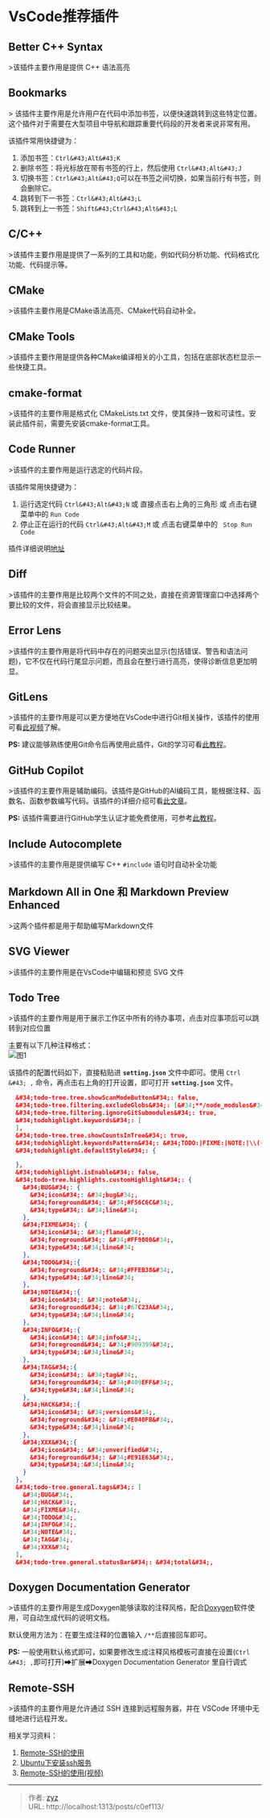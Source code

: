 # VsCode推荐插件

## Better C&#43;&#43; Syntax

&gt;该插件主要作用是提供 C&#43;&#43; 语法高亮

## Bookmarks

&gt; 该插件主要作用是允许用户在代码中添加书签，以便快速跳转到这些特定位置。这个插件对于需要在大型项目中导航和跟踪重要代码段的开发者来说非常有用。

该插件常用快捷键为：  
1. 添加书签：`Ctrl&#43;Alt&#43;K`
1. 删除书签：将光标放在带有书签的行上，然后使用 `Ctrl&#43;Alt&#43;J`
1. 切换书签：`Ctrl&#43;Alt&#43;Q`可以在书签之间切换，如果当前行有书签，则会删除它。
1. 跳转到下一书签：`Ctrl&#43;Alt&#43;L`
1. 跳转到上一书签：`Shift&#43;Ctrl&#43;Alt&#43;L`

## C/C&#43;&#43;
&gt;该插件主要作用是提供了一系列的工具和功能，例如代码分析功能、代码格式化功能、代码提示等。

## CMake
&gt;该插件主要作用是CMake语法高亮、CMake代码自动补全。

## CMake Tools
&gt;该插件主要作用是提供各种CMake编译相关的小工具，包括在底部状态栏显示一些快捷工具。

## cmake-format
&gt;该插件的主要作用是格式化 CMakeLists.txt 文件，使其保持一致和可读性。安装此插件前，需要先安装cmake-format工具。

## Code Runner
&gt;该插件的主要作用是运行选定的代码片段。  

该插件常用快捷键为：  
1. 运行选定代码 `Ctrl&#43;Alt&#43;N` 或 直接点击右上角的三角形 或 点击右键菜单中的 `Run Code`
2. 停止正在运行的代码 `Ctrl&#43;Alt&#43;M` 或 点击右键菜单中的 ` Stop Run Code`

插件详细说明[地址](https://marketplace.visualstudio.com/items?itemName=formulahendry.code-runner)

## Diff
&gt;该插件的主要作用是比较两个文件的不同之处，直接在资源管理窗口中选择两个要比较的文件，将会直接显示比较结果。

## Error Lens
&gt;该插件的主要作用是将代码中存在的问题突出显示(包括错误、警告和语法问题)，它不仅在代码行尾显示问题，而且会在整行进行高亮，使得诊断信息更加明显。

## GitLens
&gt;该插件的主要作用是可以更方便地在VsCode中进行Git相关操作，该插件的使用可看[此视频](https://www.bilibili.com/video/BV1AS4y1V7PG/?spm_id_from=333.337.search-card.all.click&amp;vd_source=744dd2bfd43a3b6a0d6a04beeeb1f108)了解。

**PS:** 建议能够熟练使用Git命令后再使用此插件，Git的学习可看[此教程](https://zyzhi.top/posts/a538cc4/)。

## GitHub Copilot
&gt;该插件的主要作用是辅助编码。该插件是GitHub的AI编码工具，能根据注释、函数名、函数参数编写代码。该插件的详细介绍可看[此文章](https://blog.csdn.net/Hyl_Aa/article/details/131520129)。

**PS:** 该插件需要进行GitHub学生认证才能免费使用，可参考[此教程](https://mdnice.com/writing/9e9fe24b16234c28a460aa45b99655ae)。

## Include Autocomplete
&gt;该插件的主要作用是提供编写 C&#43;&#43; `#include` 语句时自动补全功能

## Markdown All in One 和 Markdown Preview Enhanced
&gt;这两个插件都是用于帮助编写Markdown文件

## SVG Viewer
&gt;该插件的主要作用是在VsCode中编辑和预览 SVG 文件

## Todo Tree
&gt;该插件的主要作用是用于展示工作区中所有的待办事项，点击对应事项后可以跳转到对应位置

主要有以下几种注释格式：  
![图1](/PostsImgs/VscodeRecomPlugin_imgs/picture1.png)  

该插件的配置代码如下，直接粘贴进 **`setting.json`** 文件中即可。使用 `Ctrl &#43; ,` 命令，再点击右上角的打开设置，即可打开 **`setting.json`** 文件。  

```json
  &#34;todo-tree.tree.showScanModeButton&#34;: false,
  &#34;todo-tree.filtering.excludeGlobs&#34;: [&#34;**/node_modules&#34;, &#34;*.xml&#34;, &#34;*.XML&#34;],
  &#34;todo-tree.filtering.ignoreGitSubmodules&#34;: true,
  &#34;todohighlight.keywords&#34;: [
  ],
  &#34;todo-tree.tree.showCountsInTree&#34;: true,
  &#34;todohighlight.keywordsPattern&#34;: &#34;TODO:|FIXME:|NOTE:|\\(([^)]&#43;)\\)&#34;,
  &#34;todohighlight.defaultStyle&#34;: {

  },
  &#34;todohighlight.isEnable&#34;: false,
  &#34;todo-tree.highlights.customHighlight&#34;: {
    &#34;BUG&#34;: {
      &#34;icon&#34;: &#34;bug&#34;,
      &#34;foreground&#34;: &#34;#F56C6C&#34;,
      &#34;type&#34;: &#34;line&#34;
    },
    &#34;FIXME&#34;: {
      &#34;icon&#34;: &#34;flame&#34;,
      &#34;foreground&#34;: &#34;#FF9800&#34;,
      &#34;type&#34;:&#34;line&#34;
    },
    &#34;TODO&#34;:{
      &#34;foreground&#34;: &#34;#FFEB38&#34;,
      &#34;type&#34;:&#34;line&#34;
    },
    &#34;NOTE&#34;:{
      &#34;icon&#34;: &#34;note&#34;,
      &#34;foreground&#34;: &#34;#67C23A&#34;,
      &#34;type&#34;:&#34;line&#34;
    },
    &#34;INFO&#34;:{
      &#34;icon&#34;: &#34;info&#34;,
      &#34;foreground&#34;: &#34;#909399&#34;,
      &#34;type&#34;:&#34;line&#34;
    },
    &#34;TAG&#34;:{
      &#34;icon&#34;: &#34;tag&#34;,
      &#34;foreground&#34;: &#34;#409EFF&#34;,
      &#34;type&#34;:&#34;line&#34;
    },
    &#34;HACK&#34;:{
      &#34;icon&#34;: &#34;versions&#34;,
      &#34;foreground&#34;: &#34;#E040FB&#34;,
      &#34;type&#34;:&#34;line&#34;
    },
    &#34;XXX&#34;:{
      &#34;icon&#34;: &#34;unverified&#34;,
      &#34;foreground&#34;: &#34;#E91E63&#34;,
      &#34;type&#34;:&#34;line&#34;
    }
  },
  &#34;todo-tree.general.tags&#34;: [
    &#34;BUG&#34;,
    &#34;HACK&#34;,
    &#34;FIXME&#34;,
    &#34;TODO&#34;,
    &#34;INFO&#34;,
    &#34;NOTE&#34;,
    &#34;TAG&#34;,
    &#34;XXX&#34;
  ],
  &#34;todo-tree.general.statusBar&#34;: &#34;total&#34;,
```

## Doxygen Documentation Generator
&gt;该插件的主要作用是生成Doxygen能够读取的注释风格，配合[Doxygen](https://blog.17lai.site/posts/1acb0edb/)软件使用，可自动生成代码的说明文档。

默认使用方法为：在要生成注释的位置输入 `/**`后直接回车即可。

**PS:** 一般使用默认格式即可，如果要修改生成注释风格模板可直接在设置(`Ctrl &#43; ,`即可打开)➡扩展➡Doxygen Documentation Generator 里自行调式

## Remote-SSH
&gt;该插件的主要作用是允许通过 SSH 连接到远程服务器，并在 VSCode 环境中无缝地进行远程开发。

相关学习资料：  
1. [Remote-SSH的使用](https://www.cnblogs.com/qiuhlee/p/17729647.html)
2. [Ubuntu下安装ssh服务](https://blog.csdn.net/sdnuwjw/article/details/109786245)
3. [Remote-SSH的使用(视频)](https://www.bilibili.com/video/BV1s44y1G7E2/?spm_id_from=333.337.search-card.all.click&amp;vd_source=744dd2bfd43a3b6a0d6a04beeeb1f108)

---

> 作者: [zyz](https://github.com/YouZhiZheng)  
> URL: http://localhost:1313/posts/c0ef113/  

